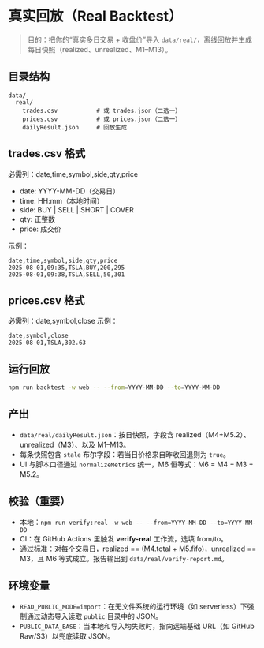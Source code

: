 # 真实回放（Real Backtest）

> 目的：把你的“真实多日交易 + 收盘价”导入 `data/real/`，离线回放并生成每日快照（realized、unrealized、M1–M13）。

## 目录结构
```
data/
  real/
    trades.csv           # 或 trades.json（二选一）
    prices.csv           # 或 prices.json（二选一）
    dailyResult.json     # 回放生成
```

## trades.csv 格式
必需列：date,time,symbol,side,qty,price
- date: YYYY-MM-DD（交易日）
- time: HH:mm（本地时间）
- side: BUY | SELL | SHORT | COVER
- qty: 正整数
- price: 成交价

示例：
```csv
date,time,symbol,side,qty,price
2025-08-01,09:35,TSLA,BUY,200,295
2025-08-01,09:38,TSLA,SELL,50,301
```

## prices.csv 格式
必需列：date,symbol,close
示例：
```csv
date,symbol,close
2025-08-01,TSLA,302.63
```

## 运行回放
```bash
npm run backtest -w web -- --from=YYYY-MM-DD --to=YYYY-MM-DD
```

## 产出
- `data/real/dailyResult.json`：按日快照，字段含 realized（M4+M5.2）、unrealized（M3）、以及 M1–M13。
- 每条快照包含 `stale` 布尔字段：若当日价格来自昨收回退则为 `true`。
- UI 与脚本口径通过 `normalizeMetrics` 统一，M6 恒等式：M6 = M4 + M3 + M5.2。

## 校验（重要）
- 本地：`npm run verify:real -w web -- --from=YYYY-MM-DD --to=YYYY-MM-DD`
- CI：在 GitHub Actions 里触发 **verify-real** 工作流，选填 from/to。
- 通过标准：对每个交易日，realized == (M4.total + M5.fifo)，unrealized == M3，且 M6 等式成立。报告输出到 `data/real/verify-report.md`。

## 环境变量

- `READ_PUBLIC_MODE=import`：在无文件系统的运行环境（如 serverless）下强制通过动态导入读取 `public` 目录中的 JSON。
- `PUBLIC_DATA_BASE`：当本地和导入均失败时，指向远端基础 URL（如 GitHub Raw/S3）以兜底读取 JSON。
